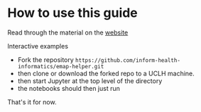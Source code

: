 # How to use this guide

Read through the material on the [website](https://inform-health-informatics.github.io/emap-helper/intro.html)

Interactive examples

- Fork the repository `https://github.com/inform-health-informatics/emap-helper.git` 
- then clone or download the forked repo to a UCLH machine.
- then start Jupyter at the top level of the directory
- the notebooks should then just run

That's it for now.


